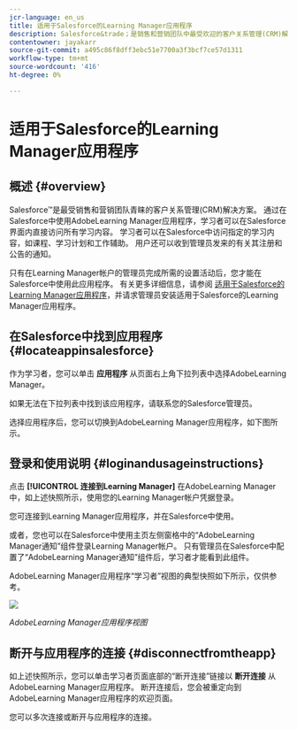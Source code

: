 ```yaml
---
jcr-language: en_us
title: 适用于Salesforce的Learning Manager应用程序
description: Salesforce&trade；是销售和营销团队中最受欢迎的客户关系管理(CRM)解决方案。 通过在Salesforce中使用AdobeLearning Manager应用程序，学习者可以在Salesforce界面内直接访问所有学习内容。 学习者可以在Salesforce中访问指定的学习内容，如课程、学习计划和工作辅助。 用户还可以收到管理员发来的有关其注册和公告的通知。
contentowner: jayakarr
source-git-commit: a495c86f8dff3ebc51e7700a3f3bcf7ce57d1311
workflow-type: tm+mt
source-wordcount: '416'
ht-degree: 0%

---
```




# 适用于Salesforce的Learning Manager应用程序

## 概述 {#overview}

Salesforce™是最受销售和营销团队青睐的客户关系管理(CRM)解决方案。 通过在Salesforce中使用AdobeLearning Manager应用程序，学习者可以在Salesforce界面内直接访问所有学习内容。 学习者可以在Salesforce中访问指定的学习内容，如课程、学习计划和工作辅助。 用户还可以收到管理员发来的有关其注册和公告的通知。

只有在Learning Manager帐户的管理员完成所需的设置活动后，您才能在Salesforce中使用此应用程序。 有关更多详细信息，请参阅 [适用于Salesforce的Learning Manager应用程序](../../integration-admin/feature-summary/sfdc-app.md)，并请求管理员安装适用于Salesforce的Learning Manager应用程序。

## 在Salesforce中找到应用程序 {#locateappinsalesforce}

作为学习者，您可以单击 **应用程序** 从页面右上角下拉列表中选择AdobeLearning Manager。

如果无法在下拉列表中找到该应用程序，请联系您的Salesforce管理员。

选择应用程序后，您可以切换到AdobeLearning Manager应用程序，如下图所示。

<!--![](assets/connect-to-prime.png)-->

## 登录和使用说明 {#loginandusageinstructions}

点击 **[!UICONTROL 连接到Learning Manager]** 在AdobeLearning Manager中，如上述快照所示，使用您的Learning Manager帐户凭据登录。

您可连接到Learning Manager应用程序，并在Salesforce中使用。

或者，您也可以在Salesforce中使用主页左侧窗格中的“AdobeLearning Manager通知”组件登录Learning Manager帐户。 只有管理员在Salesforce中配置了“AdobeLearning Manager通知”组件后，学习者才能看到此组件。

AdobeLearning Manager应用程序“学习者”视图的典型快照如下所示，仅供参考。

![](assets/learners-view.png)

*AdobeLearning Manager应用程序视图*

## 断开与应用程序的连接 {#disconnectfromtheapp}

如上述快照所示，您可以单击学习者页面底部的“断开连接”链接以 **断开连接** 从AdobeLearning Manager应用程序。 断开连接后，您会被重定向到AdobeLearning Manager应用程序的欢迎页面。

您可以多次连接或断开与应用程序的连接。

